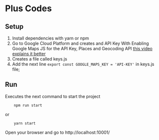 # Plus Codes

## Setup

1. Install dependencies with yarn or npm
2. Go to Google Cloud Platform and creates and API Key With Enabling Google Maps JS for the API Key, Places and Geocoding API [this video explains it better](https://www.youtube.com/watch?v=n1UorU1PALk "Youtube video about get api key")
3. Creates a file called keys.js
4. Add the next line ```export const GOOGLE_MAPS_KEY = 'API-KEY'``` in keys.js file;

## Run
Executes the next command to start the project
```
    npm run start
```
or
```
    yarn start
```

Open your browser and go to http://localhost:10001/